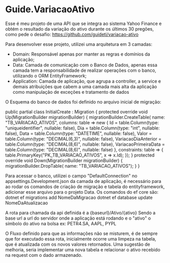 # Guide.VariacaoAtivo

Esse é meu projeto de uma API que se integra ao sistema Yahoo Finance e obtém o resultado da variação do ativo durante os últimos 30 pregões, como pede o desafio:  https://github.com/guideti/variacao-ativo

Para desenvolver esse projeto, utilizei uma arquitetura em 3 camadas:
  - Domain: Responsável apenas por manter as regras e domínios da aplicação;
  - Data: Camada de comunicação com o Banco de Dados, apenas essa camada tem a responsabilidade de realizar operações com o banco, utilizando o ORM EntityFramework;
  - Application: Camada de aplicação, que agrupa a controller, a service e demais atribuições que cabem a uma camada mais alta da aplicação como manipulação de exceções e tratamento de dados

O Esquema do banco de dados foi definido no arquivo inicial de migração:

  public partial class InitialCreate : Migration
    {
        protected override void Up(MigrationBuilder migrationBuilder)
        {
            migrationBuilder.CreateTable(
                name: "TB_VARIACAO_ATIVOS",
                columns: table => new
                {
                    Id = table.Column<Guid>(type: "uniqueidentifier", nullable: false),
                    Dia = table.Column<int>(type: "int", nullable: false),
                    Data = table.Column<DateTime>(type: "DATETIME", nullable: false),
                    Valor = table.Column<decimal>(type: "DECIMAL(6,3)", nullable: false),
                    VariacaoDiaAnterior = table.Column<decimal>(type: "DECIMAL(8,6)", nullable: false),
                    VariacaoPrimeiraData = table.Column<decimal>(type: "DECIMAL(8,6)", nullable: false)
                },
                constraints: table =>
                {
                    table.PrimaryKey("PK_TB_VARIACAO_ATIVOS", x => x.Id);
                });
        }
        protected override void Down(MigrationBuilder migrationBuilder)
        {
            migrationBuilder.DropTable(
                name: "TB_VARIACAO_ATIVOS");
        }
    }

  Para acessar o banco, utilizei o campo "DefaultConnection" no appsettings.Development.json da camada de aplicação, é necessário para ao rodar os comandos de criação de migração e tabela do entityframework, adicionar esse arquivo para o projeto Data.
  Os comandos do ef core são: 
    dotnet ef migrations add NomeDaMigracao
    dotnet ef database update NomeDaAtualizacao

  A rota para chamada da api definida é a {baseurl}/Ativo/{ativo}
  Sendo a base url a url do servidor onde a aplicação está rodando e o "ativo" o símbolo do ativo na bolsa ex: PETR4.SA, AAPL, PYPL

  O Fluxo definido para que as informações não se misturem, é de sempre que for executado essa rota, inicialmente ocorre uma limpeza na tabela, que é atualizada com os novos valores retornados.
  Uma sugestão de melhoria, seria implementar uma nova tabela e relacionar o ativo recebido na request com o dado armazenado.

    
